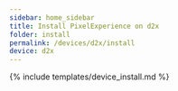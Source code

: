 ```yaml
---
sidebar: home_sidebar
title: Install PixelExperience on d2x
folder: install
permalink: /devices/d2x/install
device: d2x
---
```

{% include templates/device_install.md %}
